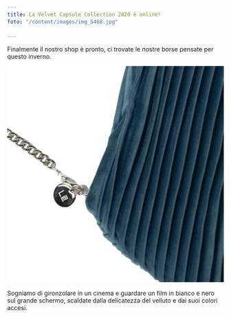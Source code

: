 ```yaml
---
title: La Velvet Capsule Collection 2020 è online!
foto: "/content/images/img_5468.jpg"

---
```

Finalmente il nostro shop è pronto, ci trovate le nostre borse pensate per questo inverno.

![](/content/images/img_5468.jpg)

Sogniamo di gironzolare in un cinema e guardare un film in bianco e nero sul grande schermo, scaldate dalla delicatezza del velluto e dai suoi colori accesi.